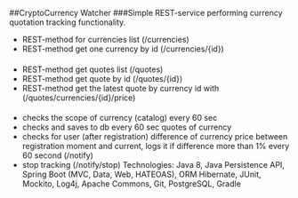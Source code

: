 ##CryptoCurrency Watcher
###Simple REST-service performing currency quotation tracking functionality.
- REST-method for currencies list (/currencies)
- REST-method get one currency by id (/currencies/{id})
####
- REST-method get quotes list (/quotes)
- REST-method get quote by id (/quotes/{id})
- REST-method get the latest quote by currency id with (/quotes/currencies/{id}/price)
####
- checks the scope of currency (catalog) every 60 sec
- checks and saves to db every 60 sec quotes of currency
- checks for user (after registration) difference of currency price between registration
  moment and current, logs it if difference more than 1% every 60 second (/notify)
- stop tracking (/notify/stop)
  Technologies: Java 8, Java Persistence API, Spring Boot (MVC, Data, Web, HATEOAS), 
ORM Hibernate, JUnit, Mockito, Log4j, Apache Commons, Git, PostgreSQL, Gradle